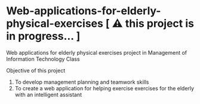 # Web-applications-for-elderly-physical-exercises [ ⚠️ this project is in progress... ]
Web applications for elderly physical exercises project in Management of Information Technology Class

Objective of this project

1. To develop management planning and teamwork skills
2. To create a web application for helping exercise exercises for the elderly with an intelligent assistant

